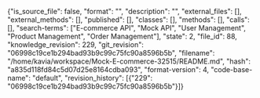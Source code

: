 {"is_source_file": false, "format": "", "description": "", "external_files": [], "external_methods": [], "published": [], "classes": [], "methods": [], "calls": [], "search-terms": ["E-commerce API", "Mock API", "User Management", "Product Management", "Order Management"], "state": 2, "file_id": 88, "knowledge_revision": 229, "git_revision": "06998c19ce1b294bad93b9c99c75fc90a8596b5b", "filename": "/home/kavia/workspace/Mock-E-commerce-32515/README.md", "hash": "a835d118fd84c5d07d25e8164cdba093", "format-version": 4, "code-base-name": "default", "revision_history": [{"229": "06998c19ce1b294bad93b9c99c75fc90a8596b5b"}]}
